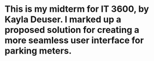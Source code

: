 # This is my midterm for IT 3600, by Kayla Deuser. I marked up a proposed solution for creating a more seamless user interface for parking meters. 
